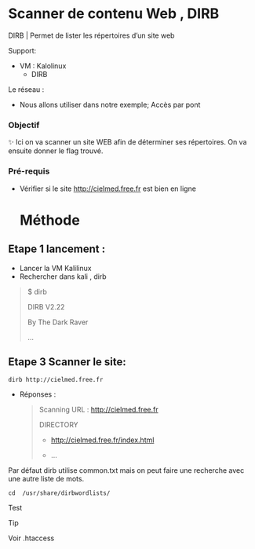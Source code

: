 # Scanner de contenu Web , DIRB

DIRB  | Permet de lister les répertoires d’un site web

Support:

* VM : Kalolinux
  * DIRB


Le réseau :
* Nous allons utiliser dans notre exemple; Accès par pont

### Objectif
✨ Ici on va scanner un site WEB afin de déterminer ses répertoires. On va ensuite donner le flag trouvé.

### Pré-requis

* Vérifier si le site http://cielmed.free.fr est bien en ligne

  # Méthode

## Etape 1 lancement :
* Lancer la VM Kalilinux
* Rechercher dans kali , dirb
> $ dirb
>
> DIRB V2.22
>
> By The Dark Raver
>
> ...
> 

## Etape 3 Scanner le site:

    dirb http://cielmed.free.fr

* Réponses :
   > Scanning URL : http://cielmed.free.fr
   >
   > DIRECTORY
   >
   > + http://cielmed.free.fr/index.html
   >
   > + ... 

Par défaut dirb utilise common.txt mais on peut faire une recherche avec une autre liste de mots.

    cd  /usr/share/dirbwordlists/

Test 

> [!TIP]
>
> Voir .htaccess
